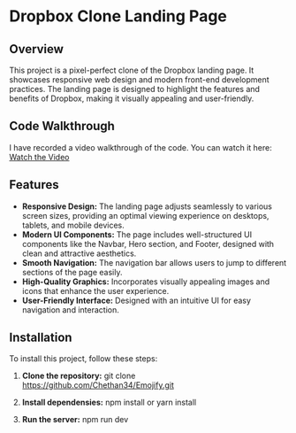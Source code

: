 # Dropbox Clone Landing Page

## Overview

This project is a pixel-perfect clone of the Dropbox landing page. It showcases responsive web design and modern front-end development practices. The landing page is designed to highlight the features and benefits of Dropbox, making it visually appealing and user-friendly.

## Code Walkthrough

I have recorded a video walkthrough of the code. You can watch it here: [Watch the Video](https://youtu.be/pOQTwPxTSv8?si=G9uATN_aTncC8VYo)

## Features

- **Responsive Design:** The landing page adjusts seamlessly to various screen sizes, providing an optimal viewing experience on desktops, tablets, and mobile devices.
- **Modern UI Components:** The page includes well-structured UI components like the Navbar, Hero section, and Footer, designed with clean and attractive aesthetics.
- **Smooth Navigation:** The navigation bar allows users to jump to different sections of the page easily.
- **High-Quality Graphics:** Incorporates visually appealing images and icons that enhance the user experience.
- **User-Friendly Interface:** Designed with an intuitive UI for easy navigation and interaction.


## Installation

To install this project, follow these steps:

1. **Clone the repository:**
   git clone https://github.com/Chethan34/Emojify.git

2. **Install dependensies:**
   npm install 
   or 
   yarn install

3. **Run the server:**
   npm run dev

